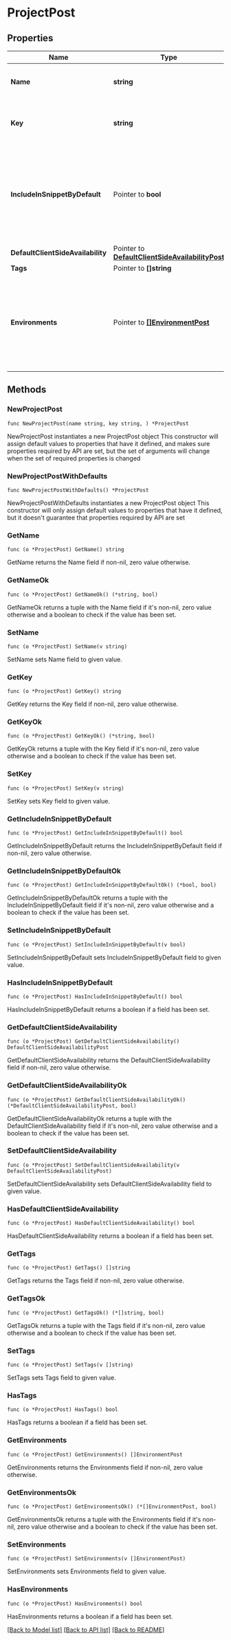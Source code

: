 # ProjectPost

## Properties

Name | Type | Description | Notes
------------ | ------------- | ------------- | -------------
**Name** | **string** | A human-friendly name for the project. | 
**Key** | **string** | A unique key used to reference the project in your code. | 
**IncludeInSnippetByDefault** | Pointer to **bool** | Whether or not flags created in this project are made available to the client-side JavaScript SDK by default. | [optional] 
**DefaultClientSideAvailability** | Pointer to [**DefaultClientSideAvailabilityPost**](DefaultClientSideAvailabilityPost.md) |  | [optional] 
**Tags** | Pointer to **[]string** |  | [optional] 
**Environments** | Pointer to [**[]EnvironmentPost**](EnvironmentPost.md) | Creates the provided environments for this project. If omitted default environments will be created instead. | [optional] 

## Methods

### NewProjectPost

`func NewProjectPost(name string, key string, ) *ProjectPost`

NewProjectPost instantiates a new ProjectPost object
This constructor will assign default values to properties that have it defined,
and makes sure properties required by API are set, but the set of arguments
will change when the set of required properties is changed

### NewProjectPostWithDefaults

`func NewProjectPostWithDefaults() *ProjectPost`

NewProjectPostWithDefaults instantiates a new ProjectPost object
This constructor will only assign default values to properties that have it defined,
but it doesn't guarantee that properties required by API are set

### GetName

`func (o *ProjectPost) GetName() string`

GetName returns the Name field if non-nil, zero value otherwise.

### GetNameOk

`func (o *ProjectPost) GetNameOk() (*string, bool)`

GetNameOk returns a tuple with the Name field if it's non-nil, zero value otherwise
and a boolean to check if the value has been set.

### SetName

`func (o *ProjectPost) SetName(v string)`

SetName sets Name field to given value.


### GetKey

`func (o *ProjectPost) GetKey() string`

GetKey returns the Key field if non-nil, zero value otherwise.

### GetKeyOk

`func (o *ProjectPost) GetKeyOk() (*string, bool)`

GetKeyOk returns a tuple with the Key field if it's non-nil, zero value otherwise
and a boolean to check if the value has been set.

### SetKey

`func (o *ProjectPost) SetKey(v string)`

SetKey sets Key field to given value.


### GetIncludeInSnippetByDefault

`func (o *ProjectPost) GetIncludeInSnippetByDefault() bool`

GetIncludeInSnippetByDefault returns the IncludeInSnippetByDefault field if non-nil, zero value otherwise.

### GetIncludeInSnippetByDefaultOk

`func (o *ProjectPost) GetIncludeInSnippetByDefaultOk() (*bool, bool)`

GetIncludeInSnippetByDefaultOk returns a tuple with the IncludeInSnippetByDefault field if it's non-nil, zero value otherwise
and a boolean to check if the value has been set.

### SetIncludeInSnippetByDefault

`func (o *ProjectPost) SetIncludeInSnippetByDefault(v bool)`

SetIncludeInSnippetByDefault sets IncludeInSnippetByDefault field to given value.

### HasIncludeInSnippetByDefault

`func (o *ProjectPost) HasIncludeInSnippetByDefault() bool`

HasIncludeInSnippetByDefault returns a boolean if a field has been set.

### GetDefaultClientSideAvailability

`func (o *ProjectPost) GetDefaultClientSideAvailability() DefaultClientSideAvailabilityPost`

GetDefaultClientSideAvailability returns the DefaultClientSideAvailability field if non-nil, zero value otherwise.

### GetDefaultClientSideAvailabilityOk

`func (o *ProjectPost) GetDefaultClientSideAvailabilityOk() (*DefaultClientSideAvailabilityPost, bool)`

GetDefaultClientSideAvailabilityOk returns a tuple with the DefaultClientSideAvailability field if it's non-nil, zero value otherwise
and a boolean to check if the value has been set.

### SetDefaultClientSideAvailability

`func (o *ProjectPost) SetDefaultClientSideAvailability(v DefaultClientSideAvailabilityPost)`

SetDefaultClientSideAvailability sets DefaultClientSideAvailability field to given value.

### HasDefaultClientSideAvailability

`func (o *ProjectPost) HasDefaultClientSideAvailability() bool`

HasDefaultClientSideAvailability returns a boolean if a field has been set.

### GetTags

`func (o *ProjectPost) GetTags() []string`

GetTags returns the Tags field if non-nil, zero value otherwise.

### GetTagsOk

`func (o *ProjectPost) GetTagsOk() (*[]string, bool)`

GetTagsOk returns a tuple with the Tags field if it's non-nil, zero value otherwise
and a boolean to check if the value has been set.

### SetTags

`func (o *ProjectPost) SetTags(v []string)`

SetTags sets Tags field to given value.

### HasTags

`func (o *ProjectPost) HasTags() bool`

HasTags returns a boolean if a field has been set.

### GetEnvironments

`func (o *ProjectPost) GetEnvironments() []EnvironmentPost`

GetEnvironments returns the Environments field if non-nil, zero value otherwise.

### GetEnvironmentsOk

`func (o *ProjectPost) GetEnvironmentsOk() (*[]EnvironmentPost, bool)`

GetEnvironmentsOk returns a tuple with the Environments field if it's non-nil, zero value otherwise
and a boolean to check if the value has been set.

### SetEnvironments

`func (o *ProjectPost) SetEnvironments(v []EnvironmentPost)`

SetEnvironments sets Environments field to given value.

### HasEnvironments

`func (o *ProjectPost) HasEnvironments() bool`

HasEnvironments returns a boolean if a field has been set.


[[Back to Model list]](../README.md#documentation-for-models) [[Back to API list]](../README.md#documentation-for-api-endpoints) [[Back to README]](../README.md)


